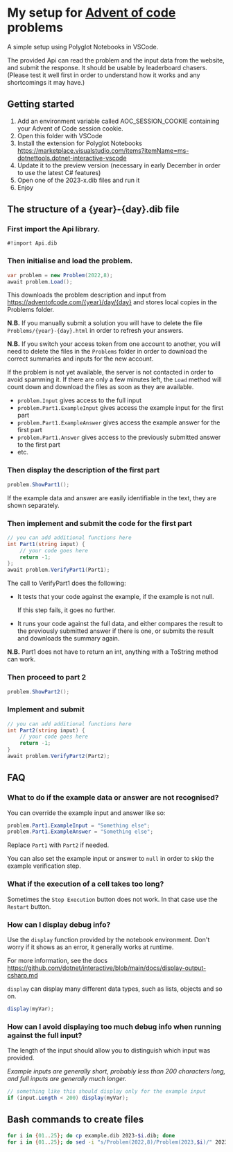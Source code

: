 # My setup for [Advent of code](https://adventofcode.com/) problems

A simple setup using Polyglot Notebooks in VSCode.

The provided Api can read the problem and the input data from the website, and submit the response. It should be usable by leaderboard chasers. (Please test it well first in order to understand how it works and any shortcomings it may have.)

## Getting started

1. Add an environment variable called AOC_SESSION_COOKIE containing your Advent of Code session cookie.
2. Open this folder with VSCode
3. Install the extension for Polyglot Notebooks https://marketplace.visualstudio.com/items?itemName=ms-dotnettools.dotnet-interactive-vscode
4. Update it to the preview version (necessary in early December in order to use the latest C# features)
5. Open one of the 2023-x.dib files and run it
6. Enjoy

## The structure of a {year}-{day}.dib file

### First import the Api library.

```
#!import Api.dib
```

### Then initialise and load the problem. 

```csharp
var problem = new Problem(2022,8);
await problem.Load();
```

This downloads the problem description and input from https://adventofcode.com/{year}/day/{day} and stores local copies in the Problems folder.

**N.B.** If you manually submit a solution you will have to delete the file `Problems/{year}-{day}.html` in order to refresh your answers.

**N.B.** If you switch your access token from one account to another, you will need to delete the files in the `Problems` folder in order to download the correct summaries and inputs for the new account.

If the problem is not yet available, the server is not contacted in order to avoid spamming it. If there are only a few minutes left, the `Load` method will count down and download the files as soon as they are available.

* `problem.Input` gives access to the full input
* `problem.Part1.ExampleInput` gives access the example input for the first part
* `problem.Part1.ExampleAnswer` gives access the example answer for the first part
* `problem.Part1.Answer` gives access to the previously submitted answer to the first part
* etc.

### Then display the description of the first part

```csharp
problem.ShowPart1();
```

If the example data and answer are easily identifiable in the text, they are shown separately.

### Then implement and submit the code for the first part

```csharp
// you can add additional functions here
int Part1(string input) {
    // your code goes here
    return -1;
};
await problem.VerifyPart1(Part1);
```

The call to VerifyPart1 does the following:

- It tests that your code against the example, if the example is not null.
  
  If this step fails, it goes no further.

- It runs your code against the full data, and either compares the result to the previously submitted answer if there is one, or submits the result and downloads the summary again.

**N.B.** Part1 does not have to return an int, anything with a ToString method can work.

### Then proceed to part 2

```csharp
problem.ShowPart2();
```

### Implement and submit 

```csharp
// you can add additional functions here
int Part2(string input) {
    // your code goes here
    return -1;
}
await problem.VerifyPart2(Part2);
```

## FAQ

### What to do if the example data or answer are not recognised?

You can override the example input and answer like so:

```csharp
problem.Part1.ExampleInput = "Something else";
problem.Part1.ExampleAnswer = "Something else";
```

Replace `Part1` with `Part2` if needed.

You can also set the example input or answer to `null` in order to skip the example verification step.

### What if the execution of a cell takes too long?

Sometimes the `Stop Execution` button does not work. In that case use the `Restart` button.

### How can I display debug info?

Use the `display` function provided by the notebook environment. Don't worry if it shows as an error, it generally works at runtime.

For more information, see the docs https://github.com/dotnet/interactive/blob/main/docs/display-output-csharp.md

`display` can display many different data types, such as lists, objects and so on.

```csharp
display(myVar);
```

### How can I avoid displaying too much debug info when running against the full input?

The length of the input should allow you to distinguish which input was provided. 

*Example inputs are generally short, probably less than 200 characters long, and full inputs are generally much longer.*

```csharp
// something like this should display only for the example input
if (input.Length < 200) display(myVar);
```

## Bash commands to create files

```bash
for i in {01..25}; do cp example.dib 2023-$i.dib; done
for i in {01..25}; do sed -i "s/Problem(2022,8)/Problem(2023,$i)/" 2023-$i.dib; done
```